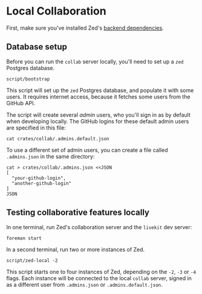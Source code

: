 # Local Collaboration

First, make sure you've installed Zed's [backend dependencies](./developing_zed__building_zed.md#backend-dependencies).

## Database setup

Before you can run the `collab` server locally, you'll need to set up a `zed` Postgres database.

```
script/bootstrap
```

This script will set up the `zed` Postgres database, and populate it with some users. It requires internet access, because it fetches some users from the GitHub API.

The script will create several _admin_ users, who you'll sign in as by default when developing locally. The GitHub logins for these default admin users are specified in this file:

```
cat crates/collab/.admins.default.json
```

To use a different set of admin users, you can create a file called `.admins.json` in the same directory:

```
cat > crates/collab/.admins.json <<JSON
[
  "your-github-login",
  "another-github-login"
]
JSON
```

## Testing collaborative features locally

In one terminal, run Zed's collaboration server and the `livekit` dev server:

```
foreman start
```

In a second terminal, run two or more instances of Zed.

```
script/zed-local -2
```

This script starts one to four instances of Zed, depending on the `-2`, `-3` or `-4` flags. Each instance will be connected to the local `collab` server, signed in as a different user from `.admins.json` or `.admins.default.json`.
